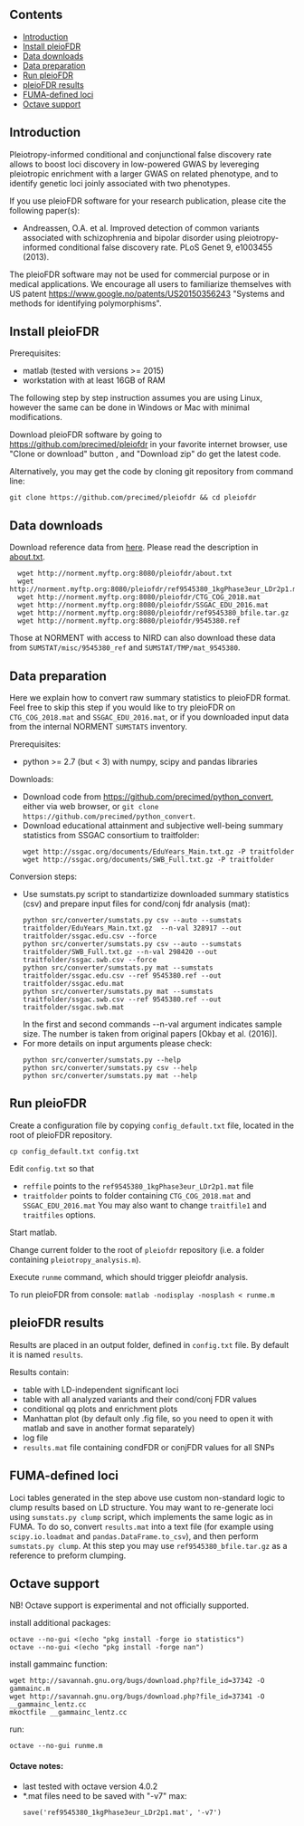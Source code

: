 ## Contents

* [Introduction](#introduction)
* [Install pleioFDR](#install-pleiofdr)
* [Data downloads](#data-downloads)
* [Data preparation](#data-preparation)
* [Run pleioFDR](#run-pleiofdr)
* [pleioFDR results](#pleiofdr-results)
* [FUMA-defined loci](#fuma-defined-loci)
* [Octave support](#octave-support)

## Introduction

Pleiotropy-informed conditional and conjunctional false discovery rate allows to boost loci discovery in low-powered GWAS by levereging pleiotropic enrichment with a larger GWAS on related phenotype, and to identify genetic loci joinly associated with two phenotypes.

If you use pleioFDR software for your research publication, please cite the following paper(s):
* Andreassen, O.A. et al. Improved detection of common variants associated with schizophrenia and bipolar disorder using pleiotropy-informed conditional false discovery rate. PLoS Genet 9, e1003455 (2013). 

The pleioFDR software may not be used for commercial purpose or in medical applications.
We encourage all users to familiarize themselves with US patent https://www.google.no/patents/US20150356243 "Systems and methods for identifying polymorphisms".

## Install pleioFDR

Prerequisites:
 - matlab (tested with versions >= 2015)
 - workstation with at least 16GB of RAM
 
The following step by step instruction assumes you are using Linux, however the same can be done in Windows or Mac with minimal modifications.

Download pleioFDR software by going to https://github.com/precimed/pleiofdr in your favorite internet browser, use "Clone or download" button , and "Download zip" do get the latest code.
  
Alternatively, you may get the code by cloning git repository from command line:
  ```
  git clone https://github.com/precimed/pleiofdr && cd pleiofdr
  ```

## Data downloads

Download reference data from [here](http://norment.myftp.org:8080/pleiofdr/). 
Please read the description in [about.txt](http://norment.myftp.org:8080/pleiofdr/about.txt).

```
  wget http://norment.myftp.org:8080/pleiofdr/about.txt
  wget http://norment.myftp.org:8080/pleiofdr/ref9545380_1kgPhase3eur_LDr2p1.mat
  wget http://norment.myftp.org:8080/pleiofdr/CTG_COG_2018.mat
  wget http://norment.myftp.org:8080/pleiofdr/SSGAC_EDU_2016.mat
  wget http://norment.myftp.org:8080/pleiofdr/ref9545380_bfile.tar.gz
  wget http://norment.myftp.org:8080/pleiofdr/9545380.ref
  ```

Those at NORMENT with access to NIRD can also download these data from ``SUMSTAT/misc/9545380_ref`` and ``SUMSTAT/TMP/mat_9545380``.

## Data preparation

Here we explain how to convert raw summary statistics to pleioFDR format.
Feel free to skip this step if you would like to try pleioFDR on ``CTG_COG_2018.mat`` and ``SSGAC_EDU_2016.mat``,
or if you downloaded input data from the internal NORMENT ``SUMSTATS`` inventory.

Prerequisites:
 - python >= 2.7 (but < 3) with numpy, scipy and pandas libraries

Downloads:
 - Download code from https://github.com/precimed/python_convert, either via web browser, or ``git clone https://github.com/precimed/python_convert``.
 - Download educational attainment and subjective well-being summary statistics
from SSGAC consortium to traitfolder:
   ```
   wget http://ssgac.org/documents/EduYears_Main.txt.gz -P traitfolder
   wget http://ssgac.org/documents/SWB_Full.txt.gz -P traitfolder
   ```

Conversion steps:
  - Use sumstats.py script to standartizize downloaded summary statistics (csv)
and prepare input files for cond/conj fdr analysis (mat):
    ```
    python src/converter/sumstats.py csv --auto --sumstats traitfolder/EduYears_Main.txt.gz  --n-val 328917 --out traitfolder/ssgac.edu.csv --force
    python src/converter/sumstats.py csv --auto --sumstats traitfolder/SWB_Full.txt.gz --n-val 298420 --out traitfolder/ssgac.swb.csv --force
    python src/converter/sumstats.py mat --sumstats traitfolder/ssgac.edu.csv --ref 9545380.ref --out traitfolder/ssgac.edu.mat
    python src/converter/sumstats.py mat --sumstats traitfolder/ssgac.swb.csv --ref 9545380.ref --out traitfolder/ssgac.swb.mat
    ```
    In the first and second commands --n-val argument indicates sample size. The number is taken from original papers [Okbay et al. (2016)].
  - For more details on input arguments please check:
    ```
    python src/converter/sumstats.py --help
    python src/converter/sumstats.py csv --help
    python src/converter/sumstats.py mat --help
    ```
 
## Run pleioFDR

  Create a configuration file by copying ``config_default.txt`` file, located in the root of pleioFDR repository.
  ```
  cp config_default.txt config.txt
  ```
  
  Edit ``config.txt`` so that 
  * ``reffile`` points to the ``ref9545380_1kgPhase3eur_LDr2p1.mat`` file
  * ``traitfolder`` points to folder containing ``CTG_COG_2018.mat`` and ``SSGAC_EDU_2016.mat``
  You may also want to change ``traitfile1`` and ``traitfiles`` options.
  
  Start matlab.
  
  Change current folder to the root of ``pleiofdr`` repository (i.e. a folder containing ``pleiotropy_analysis.m``).
  
  Execute ``runme`` command, which should trigger pleiofdr analysis.

  To run pleioFDR from console:
    ```
    matlab -nodisplay -nosplash < runme.m
    ```
    
## pleioFDR results

  Results are placed in an output folder, defined in ``config.txt`` file. By default it is named ``results``.
  
  Results contain:
   * table with LD-independent significant loci
   * table with all analyzed variants and their cond/conj FDR values
   * conditional qq plots and enrichment plots
   * Manhattan plot (by default only .fig file, so you need to open it with
     matlab and save in another format separately)
   * log file
   * ``results.mat`` file containing condFDR or conjFDR values for all SNPs

## FUMA-defined loci

  Loci tables generated in the step above use custom non-standard logic to clump results based on LD structure.
  You may want to re-generate loci using ``sumstats.py clump`` script, which implements the same logic as in FUMA.
  To do so,  convert ``results.mat`` into a text file (for example using ``scipy.io.loadmat``
  and ``pandas.DataFrame.to_csv``), and then perform ``sumstats.py clump``.
  At this step you may use ``ref9545380_bfile.tar.gz`` as a reference to preform clumping.

## Octave support

NB! Octave support is experimental and not officially supported.

install additional packages:
  ```
  octave --no-gui <(echo "pkg install -forge io statistics")
  octave --no-gui <(echo "pkg install -forge nan")
  ```

install  gammainc function:
  
  ```
  wget http://savannah.gnu.org/bugs/download.php?file_id=37342 -O gammainc.m
  wget http://savannah.gnu.org/bugs/download.php?file_id=37341 -O __gammainc_lentz.cc
  mkoctfile __gammainc_lentz.cc 
  ```

run:

  ```
  octave --no-gui runme.m
  ```

#### Octave notes:
* last tested with octave version 4.0.2
* *.mat files need to be saved with "-v7" max:
  ```
  save('ref9545380_1kgPhase3eur_LDr2p1.mat', '-v7') 
  ```
